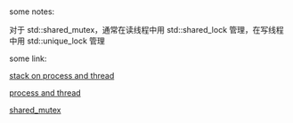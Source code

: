 ###

some notes:

对于 std::shared_mutex，通常在读线程中用 std::shared_lock 管理，在写线程中用 std::unique_lock 管理


some link:

[stack on process and thread](https://zhuanlan.zhihu.com/p/344350873)

[process and thread](https://zhuanlan.zhihu.com/p/258049386)

[shared_mutex](https://juejin.cn/post/7066602715782381576)

